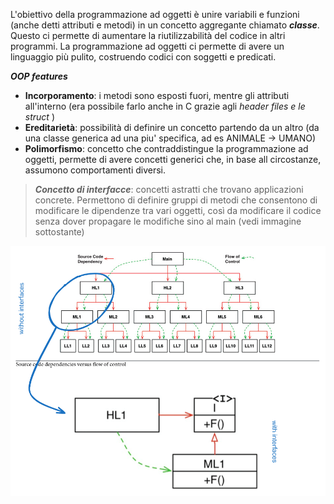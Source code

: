 L'obiettivo della programmazione ad oggetti è unire variabili e funzioni (anche detti attributi e metodi) in un concetto aggregante chiamato ***classe***.
Questo ci permette di aumentare la riutilizzabilità del codice in altri programmi. 
La programmazione ad oggetti ci permette di avere un linguaggio più pulito, costruendo codici con soggetti e predicati.

***OOP features*** 

- **Incorporamento**: i metodi sono esposti fuori, mentre gli attributi all'interno (era possibile farlo anche in C grazie agli *header files e le struct* )
- **Ereditarietà**: possibilità di definire un concetto partendo da un altro (da una classe generica ad una piu' specifica, ad es ANIMALE -> UMANO)
- **Polimorfismo**: concetto che contraddistingue la programmazione ad oggetti, permette di avere concetti generici che, in base all circostanze, assumono comportamenti diversi.

> ***Concetto di interfacce***: concetti astratti che trovano applicazioni concrete. Permettono di definire gruppi di metodi che consentono di modificare le dipendenze tra vari oggetti, così da modificare il codice senza dover propagare le modifiche sino al main (vedi immagine sottostante)


![](Images/Pasted%20image%2020240303123709.png)